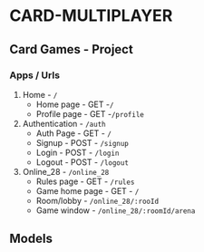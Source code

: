 # CARD-MULTIPLAYER

## Card Games - Project

### Apps / Urls
1. Home - `/`
    - Home page - GET -`/`
    - Profile page - GET -`/profile`
2. Authentication - `/auth`
    - Auth Page - GET - `/`
    - Signup - POST - `/signup`
    - Login - POST - `/login`
    - Logout - POST - `/logout`
3. Online_28 - `/online_28`
    - Rules page - GET - `/rules`
    - Game home page - GET - `/`
    - Room/lobby - `/online_28/:rooId`
    - Game window - `/online_28/:roomId/arena`

## Models

